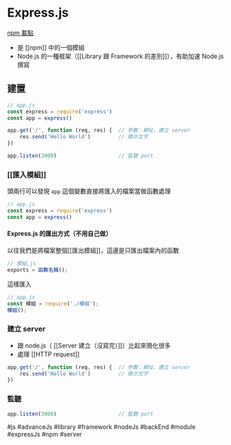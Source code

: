 # Express.js 
[npm 載點](https://www.npmjs.com/package/express)
- 是 [[npm]] 中的一個模組
- Node.js 的一種框架（[[Library 跟 Framework 的差別]]），有助加速 Node.js 撰寫

## 建置
```js
// app.js
const express = require('express')
const app = express()

app.get('/', function (req, res) {	// 參數：網址，建立 server
	res.send('Hello World')			// 顯示文字
})

app.listen(3000)					// 監聽 port
```


### [[匯入模組]]
頭兩行可以發現 `app` 這個變數直接將匯入的檔案當做函數處理
```js
// app.js
const express = require('express')
const app = express()
```
#### Express.js 的匯出方式（不用自己做）
以往我們是將檔案整個[[匯出模組]]，這邊是只匯出檔案內的函數
```js
// 模組.js
exports = 函數名稱();
```
這樣匯入
```js
// app.js
const 模組 = require('./模組');
模組();
```

### 建立 server
- 跟 node.js（ [[Server 建立（沒寫完）]]）比起來簡化很多
- 處理 [[HTTP request]]
```js
app.get('/', function (req, res) {	// 參數：網址，建立 server
	res.send('Hello World')			// 顯示文字
})
```
### 監聽
```js
app.listen(3000)					// 監聽 port
```

#js #advanceJs #library #framework #nodeJs #backEnd #module #expressJs #npm #server 